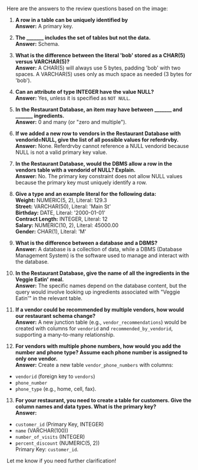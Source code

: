 Here are the answers to the review questions based on the image:

1. **A row in a table can be uniquely identified by**  
   **Answer:** A primary key.

2. **The _______ includes the set of tables but not the data.**  
   **Answer:** Schema.

3. **What is the difference between the literal 'bob' stored as a CHAR(5) versus VARCHAR(5)?**  
   **Answer:** A CHAR(5) will always use 5 bytes, padding 'bob' with two spaces. A VARCHAR(5) uses only as much space as needed (3 bytes for 'bob').

4. **Can an attribute of type INTEGER have the value NULL?**  
   **Answer:** Yes, unless it is specified as `NOT NULL`.

5. **In the Restaurant Database, an item may have between _______ and _______ ingredients.**  
   **Answer:** 0 and many (or "zero and multiple").

6. **If we added a new row to vendors in the Restaurant Database with vendorid=NULL, give the list of all possible values for referdrvby.**  
   **Answer:** None. Referdrvby cannot reference a NULL vendorid because NULL is not a valid primary key value.

7. **In the Restaurant Database, would the DBMS allow a row in the vendors table with a vendorid of NULL? Explain.**  
   **Answer:** No. The primary key constraint does not allow NULL values because the primary key must uniquely identify a row.

8. **Give a type and an example literal for the following data:**  
   **Weight:** NUMERIC(5, 2), Literal: 129.3  
   **Street:** VARCHAR(50), Literal: 'Main St'  
   **Birthday:** DATE, Literal: '2000-01-01'  
   **Contract Length:** INTEGER, Literal: 12  
   **Salary:** NUMERIC(10, 2), Literal: 45000.00  
   **Gender:** CHAR(1), Literal: 'M'

9. **What is the difference between a database and a DBMS?**  
   **Answer:** A database is a collection of data, while a DBMS (Database Management System) is the software used to manage and interact with the database.

10. **In the Restaurant Database, give the name of all the ingredients in the Veggie Eatin' meal.**  
   **Answer:** The specific names depend on the database content, but the query would involve looking up ingredients associated with "Veggie Eatin'" in the relevant table.

11. **If a vendor could be recommended by multiple vendors, how would our restaurant schema change?**  
   **Answer:** A new junction table (e.g., `vendor_recommendations`) would be created with columns for `vendorid` and `recommended_by_vendorid`, supporting a many-to-many relationship.

12. **For vendors with multiple phone numbers, how would you add the number and phone type? Assume each phone number is assigned to only one vendor.**  
   **Answer:** Create a new table `vendor_phone_numbers` with columns:  
   - `vendorid` (foreign key to `vendors`)  
   - `phone_number`  
   - `phone_type` (e.g., home, cell, fax).

13. **For your restaurant, you need to create a table for customers. Give the column names and data types. What is the primary key?**  
   **Answer:**  
   - `customer_id` (Primary Key, INTEGER)  
   - `name` (VARCHAR(100))  
   - `number_of_visits` (INTEGER)  
   - `percent_discount` (NUMERIC(5, 2))  
   Primary Key: `customer_id`.

Let me know if you need further clarification!
